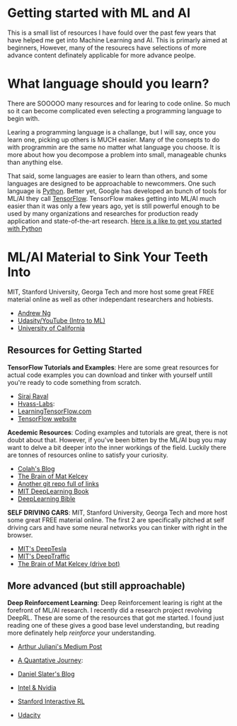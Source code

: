 # Getting started with ML and AI

This is a small list of resources I have fould over the past few years that have helped me get into Machine Learning and AI. This is primarly aimed at beginners, However, many of the resourecs have selections of more advance content definately applicable for more advance peolpe.

# What language should you learn?
There are SOOOOO many resources and for learing to code online. So much so it can become complicated even selecting a programming language to begin with.

Learing a programming language is a challange, but I will say, once you learn one, picking up others is MUCH easier. Many of the consepts to do with programmin are the same no matter what language you choose. It is more about how you decompose a problem into small, manageable chunks than anything else.

That said, some languages are easier to learn than others, and some languages are designed to be approachable to newcommers. One such language is [Python](www.python.org). Better yet, Google has developed an bunch of tools for ML/AI they call [TensorFlow](www.tensorflow.org). TensorFlow makes getting into ML/AI much easier than it was only a few years ago, yet is still powerful enough to be used by many organizations and researches for production ready application and state-of-the-art research. [Here is a like to get you started with Python](https://www.youtube.com/watch?v=IZj8hLrkABs)

# ML/AI Material to Sink Your Teeth Into
 MIT, Stanford University, Georga Tech and more host some great FREE material online as well as other independant researchers and hobiests.

- [Andrew Ng](https://www.coursera.org/learn/machine-learning)
 - [Udasity/YouTube (Intro to ML)](https://www.youtube.com/watch?v=ICKBWIkfeJ8&list=PLAwxTw4SYaPkQXg8TkVdIvYv4HfLG7SiH)
- [University of California](https://www.youtube.com/playlist?list=PLIeooNSdhQE5kRrB71yu5yP9BRCJCSbMt)


## Resources for Getting Started
**TensorFlow Tutorials and Examples**: Here are some great resources for actual code examples you can download and tinker with yourself untill you're ready to code something from scratch.
- [Siraj Raval](https://www.youtube.com/channel/UCWN3xxRkmTPmbKwht9FuE5A)
- [Hvass-Labs](https://github.com/Hvass-Labs/TensorFlow-Tutorials):  
- [LearningTensorFlow.com](http://learningtensorflow.com)
- [TensorFlow website](www.tensorflow.org)

**Acedemic Resources**: Coding examples and tutorials are great, there is not doubt about that. However, if you've been bitten by the ML/AI bug you may want to delve a bit deeper into the inner workings of the field. Luckily there are tonnes of resources online to satisfy your curiosity.

- [Colah's Blog](http://colah.github.io/)
- [The Brain of Mat Kelcey](http://matpalm.com/blog/)
- [Another git repo full of links](https://github.com/josephmisiti/awesome-machine-learning/blob/master/books.md)
- [MIT DeepLearning Book](http://www.deeplearningbook.org/)
- [DeepLearning Bible](https://github.com/HFTrader/DeepLearningBook)


**SELF DRIVING CARS**: MIT, Stanford University, Georga Tech and more host some great FREE material online. The first 2 are specifically pitched at self driving cars and have some neural networks you can tinker with right in the browser.

- [MIT's DeepTesla](http://selfdrivingcars.mit.edu/deeptesla/)
- [MIT's DeepTraffic](http://selfdrivingcars.mit.edu/deeptraffic)
- [The Brain of Mat Kelcey (drive bot)](http://matpalm.com/blog/drivebot)


## More advanced (but still approachable)

**Deep Reinforcement Learning**: Deep Reinforcement learing is right at the forefront of ML/AI research. I recently did a research project revolving DeepRL. These are some of the resources that got me started. I found just reading one of these gives a good base level understanding, but reading more definately help *reinforce* your understanding.

- [Arthur Juliani's Medium Post](https://medium.com/emergent-future/simple-reinforcement-learning-with-tensorflow-part-0-q-learning-with-tables-and-neural-networks-d195264329d0)
- [A Quantative Journey](http://outlace.com/rlpart1.html):
- [Daniel Slater's Blog](http://www.danielslater.net/2016/03/deep-q-learning-pong-with-tensorflow.html)
- [Intel & Nvidia](https://www.intelnervana.com/demystifying-deep-reinforcement-learning/)
- [Stanford Interactive RL](http://cs.stanford.edu/people/karpathy/reinforcejs/waterworld.html)

- [Udacity](https://www.udacity.com/course/reinforcement-learning--ud600)
